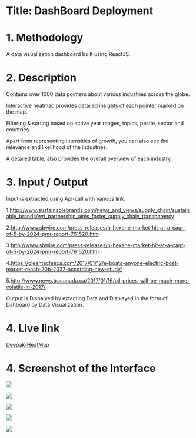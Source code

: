 # Title: DashBoard Deployment

# 1. Methodology
A data visualization dashboard built using ReactJS.

# 2. Description
 Contains over 1000 data pointers about various industries across the globe.
 
 Interactive heatmap provides detailed insights of each pointer marked on the map.
 
 Filtering & sorting based on active year ranges, topics, pestle, sector and countries.
 
 Apart from representing intensities of growth, you can also see the relevance and likelihood of the industries.
 
 A detailed table, also provides the overall overview of each industry

# 3. Input / Output

Input is extracted using Api-call with various link:

  1.http://www.sustainablebrands.com/news_and_views/supply_chain/sustainable_brands/wri_partnership_aims_foster_supply_chain_transparency
  
  2.http://www.sbwire.com/press-releases/n-hexane-market-hit-at-a-cagr-of-5-by-2024-pmr-report-761520.htm
  
  3.http://www.sbwire.com/press-releases/n-hexane-market-hit-at-a-cagr-of-5-by-2024-pmr-report-761520.htm
  
  4.https://cleantechnica.com/2017/01/12/e-boats-anyone-electric-boat-market-reach-20b-2027-according-new-study/
  
  5.http://www.news.tracanada.ca/2017/01/16/oil-prices-will-be-much-more-volatile-in-2017/
  

Output is Dispalyed by extacting Data and Displayed in the form of Dahboard by Data Visualization.

# 4. Live link
[Deepak-HeatMap](http://stark-heatmap.surge.sh/)

# 4. Screenshot of the Interface
![](https://github.com/deepakrajkranti/DashBoard_kranti/blob/main/p1.png)

![](https://github.com/deepakrajkranti/DashBoard_kranti/blob/main/p2.png)

![](https://github.com/deepakrajkranti/DashBoard_kranti/blob/main/p3.png)

![](https://github.com/deepakrajkranti/DashBoard_kranti/blob/main/p4.png)

![](https://github.com/deepakrajkranti/DashBoard_kranti/blob/main/p5.png)
  
